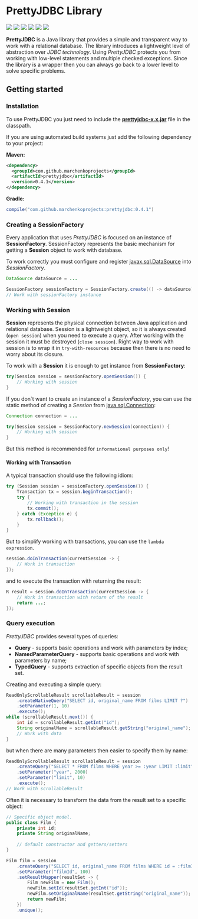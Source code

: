 # PrettyJDBC Library
[![](https://travis-ci.com/MarchenkoProjects/PrettyJDBC.svg?branch=master)](https://travis-ci.com/MarchenkoProjects/PrettyJDBC)
[![](https://img.shields.io/codecov/c/github/marchenkoprojects/prettyjdbc/master.svg?colorB=yellow&style=flat)](https://codecov.io/gh/MarchenkoProjects/PrettyJDBC)
[![](https://img.shields.io/librariesio/github/marchenkoprojects/prettyjdbc.svg?style=flat)](https://libraries.io/github/MarchenkoProjects/PrettyJDBC)
[![](https://img.shields.io/github/license/marchenkoprojects/prettyjdbc.svg?style=flat)](https://github.com/MarchenkoProjects/PrettyJDBC/blob/master/LICENSE)
[![](https://img.shields.io/maven-central/v/com.github.marchenkoprojects/prettyjdbc.svg?style=flat&colorB=brightgreen)](https://search.maven.org/artifact/com.github.marchenkoprojects/prettyjdbc/0.4.1/jar)
[![](https://img.shields.io/badge/javadoc-v0.4.1-blue.svg?style=flat)](https://javadoc.io/doc/com.github.marchenkoprojects/prettyjdbc/0.4.1)

**PrettyJDBC** is a Java library that provides a simple and transparent way to work with a relational database.
The library introduces a lightweight level of abstraction over *JDBC technology*.
Using *PrettyJDBC* protects you from working with low-level statements and multiple checked exceptions.
Since the library is a wrapper then you can always go back to a lower level to solve specific problems.

## Getting started ##
### Installation ###
To use PrettyJDBC you just need to include the [**prettyjdbc-x.x.jar**](https://github.com/MarchenkoProjects/PrettyJDBC/releases/download/v0.4/prettyjdbc-0.4.zip) file in the classpath.

If you are using automated build systems just add the following dependency to your project:

**Maven:**
```xml
<dependency>
  <groupId>com.github.marchenkoprojects</groupId>
  <artifactId>prettyjdbc</artifactId>
  <version>0.4.1</version>
</dependency>
```
**Gradle:**
```groovy
compile("com.github.marchenkoprojects:prettyjdbc:0.4.1")
```

### Creating a SessionFactory ###
Every application that uses *PrettyJDBC* is focused on an instance of **SessionFactory**.
SessionFactory represents the basic mechanism for getting a **Session** object to work with database. 

To work correctly you must configure and register [javax.sql.DataSource](https://docs.oracle.com/javase/7/docs/api/javax/sql/DataSource.html)
into *SessionFactory*.
```java
DataSource dataSource = ...

SessionFactory sessionFactory = SessionFactory.create(() -> dataSource);
// Work with sessionFactory instance
```

### Working with Session ###
**Session** represents the physical connection between Java application and relational database. Session is a lightweight object, so it is always 
created (`open session`) when you need to execute a query. After working with the session it must be destroyed (`close session`). 
Right way to work with session is to wrap it in `try-with-resources` because then there is no need to worry about its closure.

To work with a **Session** it is enough to get instance from **SessionFactory**:
```java
try(Session session = sessionFactory.openSession()) {
    // Working with session
}
```

If you don`t want to create an instance of a *SessionFactory*, 
you can use the static method of creating a *Session* from [java.sql.Connection](https://docs.oracle.com/javase/7/docs/api/java/sql/Connection.html):
```java
Connection connection = ...

try(Session session = SessionFactory.newSession(connection)) {
    // Working with session
}
```
But this method is recommended for `informational purposes only`!

#### Working with Transaction ####
A typical transaction should use the following idiom:
```java
try (Session session = sessionFactory.openSession()) {
    Transaction tx = session.beginTransaction();
    try {
        // Working with transaction in the session
        tx.commit();
    } catch (Exception e) {
        tx.rollback();
    }
}
```
But to simplify working with transactions, you can use the `lambda expression`.
```java
session.doInTransaction(currentSession -> {
    // Work in transaction
});
```
and to execute the transaction with returning the result:
```java
R result = session.doInTransaction(currentSession -> {
    // Work in transaction with return of the result
    return ...;
});
```

### Query execution ###
*PrettyJDBC* provides several types of queries:
- **Query** - supports basic operations and work with parameters by index;
- **NamedParameterQuery** - supports basic operations and work with parameters by name;
- **TypedQuery** - supports extraction of specific objects from the result set.

Creating and executing a simple query:
```java
ReadOnlyScrollableResult scrollableResult = session
    .createNativeQuery("SELECT id, original_name FROM films LIMIT ?")
    .setParameter(1, 10)
    .execute();
while (scrollableResult.next()) {
    int id = scrollableResult.getInt("id");
    String originalName = scrollableResult.getString("original_name");
    // Work with data
}
```
but when there are many parameters then easier to specify them by name:
```java
ReadOnlyScrollableResult scrollableResult = session
    .createQuery("SELECT * FROM films WHERE year >= :year LIMIT :limit")
    .setParameter("year", 2000)
    .setParameter("limit", 10)
    .execute();
// Work with scrollableResult
```
Often it is necessary to transform the data from the result set to a specific object:
```java
// Specific object model.
public class Film {
    private int id;
    private String originalName;
    
    // default constructor and getters/setters
}

Film film = session
    .createQuery("SELECT id, original_name FROM films WHERE id = :filmId", Film.class)
    .setParameter("filmId", 100)
    .setResultMapper(resultSet -> {
        Film newFilm = new Film();
        newFilm.setId(resultSet.getInt("id"));
        newFilm.setOriginalName(resultSet.getString("original_name"));
        return newFilm;
    })
    .unique();
```